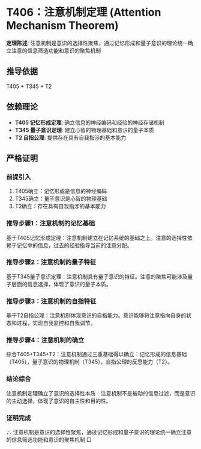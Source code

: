 # T406：注意机制定理 (Attention Mechanism Theorem)

**定理陈述**: 注意机制是意识的选择性聚焦，通过记忆形成和量子意识的理论统一确立注意的信息筛选功能和意识的聚焦机制

## 推导依据
T405 + T345 + T2

## 依赖理论
- **T405 记忆形成定理**: 确立信息的神经编码和经验的神经存储机制
- **T345 量子意识定理**: 建立心智的物理基础和意识的量子本质
- **T2 自指公理**: 提供存在具有自我指涉的基本能力

## 严格证明

### 前提引入
1. T405确立：记忆形成是信息的神经编码
2. T345确立：量子意识是心智的物理基础
3. T2确立：存在具有自我指涉的基本能力

### 推导步骤1：注意机制的记忆基础
基于T405记忆形成定理：注意机制建立在记忆系统的基础之上。注意的选择性依赖于记忆中的信息，过去的经验指导当前的注意分配。

### 推导步骤2：注意机制的量子特征
基于T345量子意识定理：注意机制具有量子意识的特征。注意的聚焦可能涉及量子层面的信息选择，体现了意识的量子本质。

### 推导步骤3：注意机制的自指特征
基于T2自指公理：注意机制体现意识的自指能力。意识能够将注意指向自身的状态和过程，实现自我监控和自我调节。

### 推导步骤4：注意机制的确立
综合T405+T345+T2：注意机制通过三重基础得以确立：记忆形成的信息基础（T405），量子意识的物理机制（T345），自指公理的反思能力（T2）。

### 结论综合
注意机制定理确立了意识的选择性本质：注意机制不是被动的信息过滤，而是意识的主动选择，体现了意识的自主性和目的性。

### 证明完成
∴ 注意机制是意识的选择性聚焦，通过记忆形成和量子意识的理论统一确立注意的信息筛选功能和意识的聚焦机制 □